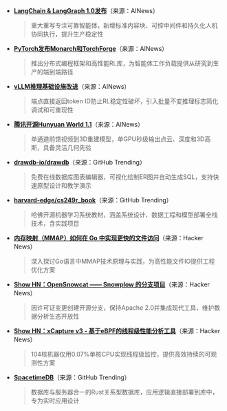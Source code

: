 - **[LangChain & LangGraph 1.0发布](https://twitter.com/hwchase17/status/1981030005229670438)**（来源：AINews）  
  > 重大重写专注可靠智能体，新增标准内容块、可控中间件和持久化人机协同执行，提升生产稳定性

- **[PyTorch发布Monarch和TorchForge](https://twitter.com/PyTorch/status/1981020264474231030)**（来源：AINews）  
  > 推出分布式编程框架和高性能RL库，为智能体工作负载提供从研究到生产的端到端路径

- **[vLLM推理基础设施改进](https://twitter.com/vllm_project/status/1981017184769061153)**（来源：AINews）  
  > 端点直接返回token ID防止RL稳定性破坏，引入批量不变推理标志简化调试和可重现性

- **[腾讯开源Hunyuan World 1.1](https://twitter.com/TencentHunyuan/status/1980930623536837013)**（来源：AINews）  
  > 单通道前馈视频到3D重建模型，单GPU秒级输出点云、深度和3D高斯，具备灵活几何先验

- **[drawdb-io/drawdb](https://github.com/drawdb-io/drawdb)**（来源：GitHub Trending）  
  > 免费在线数据库图表编辑器，可视化绘制ER图并自动生成SQL，支持快速原型设计和教学演示

- **[harvard-edge/cs249r_book](https://github.com/harvard-edge/cs249r_book)**（来源：GitHub Trending）  
  > 哈佛开源机器学习系统教材，涵盖系统设计、数据工程和模型部署全栈技术，含实践项目

- **[内存映射（MMAP）如何在 Go 中实现更快的文件访问](https://news.ycombinator.com/item?id=45687796)**（来源：Hacker News）  
  > 深入探讨Go语言中MMAP技术原理与实践，为高性能文件IO提供工程优化方案

- **[Show HN：OpenSnowcat —— Snowplow 的分支项目](https://news.ycombinator.com/item?id=45685793)**（来源：Hacker News）  
  > 因许可证变更创建开源分支，保持Apache 2.0并集成现代工具，维护数据分析生态开放性

- **[Show HN：xCapture v3 - 基于eBPF的线程级性能分析工具](https://news.ycombinator.com/item?id=45685943)**（来源：Hacker News）  
  > 104核机器仅用0.07%单核CPU实现线程级监控，提供高效持续的可观测性方案

- **[SpacetimeDB](https://github.com/clockworklabs/SpacetimeDB)**（来源：GitHub Trending）  
  > 数据库与服务器合一的Rust关系型数据库，应用逻辑直接部署到库中，专为实时应用设计